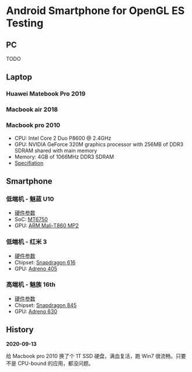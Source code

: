 # Android Smartphone for OpenGL ES Testing

## PC

TODO


## Laptop

### Huawei Matebook Pro 2019

### Macbook air 2018


### Macbook pro 2010

 * CPU: Intel Core 2 Duo P8600 @ 2.4GHz
 * GPU: NVIDIA GeForce 320M graphics processor with 256MB of DDR3 SDRAM shared with main memory
 * Memory: 4GB of 1066MHz DDR3 SDRAM
 * [Specifiation][9]


## Smartphone

### 低端机 - 魅蓝 U10

 * [硬件参数][1]
 * SoC: [MT6750][3]
 * GPU: [ARM Mali-T860 MP2][4]

### 低端机 - 红米 3

 * [硬件参数][2]
 * Chipset: [Snapdragon 616][5]
 * GPU: [Adreno 405][6]

### 高端机 - 魅族 16th

 * [硬件参数][2]
 * Chipset: [Snapdragon 845][5]
 * GPU: [Adreno 630][6]


## History

**2020-09-13**

给 Macbook pro 2010 换了个 1T SSD 硬盘，满血复活，跑 Win7 很流畅。只要不是 CPU-bound 的应用，都没问题。


[1]:https://www.meizu.com/en/products/u10/spec.html
[2]:https://www.meizu.com/en/16/spec/
[3]:https://www.mediatek.com/products/smartphones/mt6750
[4]:https://www.notebookcheck.net/ARM-Mali-T860-MP2-Benchmarks-and-Specs.163318.0.html
[5]:https://www.qualcomm.com/products/snapdragon-845-mobile-platform
[6]:https://www.notebookcheck.net/Qualcomm-Adreno-630-GPU.299832.0.html
[7]:https://www.qualcomm.com/products/snapdragon-processors-616
[8]:https://www.notebookcheck.net/Qualcomm-Adreno-405.146752.0.html
[9]:https://support.apple.com/kb/SP583?viewlocale=en_US&locale=zh_CN
